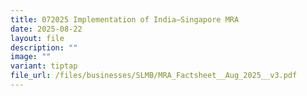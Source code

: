 ```yaml
---
title: 072025 Implementation of India–Singapore MRA
date: 2025-08-22
layout: file
description: ""
image: ""
variant: tiptap
file_url: /files/businesses/SLMB/MRA_Factsheet__Aug_2025__v3.pdf
---
```

<p></p>